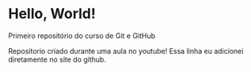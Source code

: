 # Hello, World!

Primeiro repositório do curso de Git e GitHub

Repositorio criado durante uma aula no youtube!
Essa linha eu adicionei diretamente no site do github.
